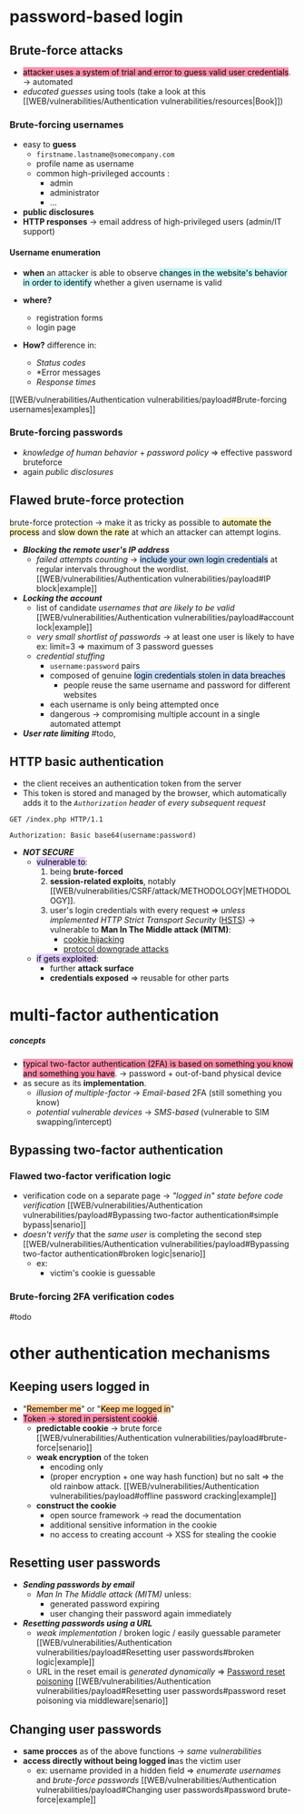 # password-based login

## Brute-force attacks

- <mark style="background: #FF5582A6;">attacker uses a system of trial and error to guess valid user credentials</mark>. -> automated
- _educated guesses_ using tools (take a look at this [[WEB/vulnerabilities/Authentication vulnerabilities/resources|Book]])

### Brute-forcing usernames
- easy to **guess**
  - `firstname.lastname@somecompany.com`
  - profile name as username
  - common high-privileged accounts :
    - admin
    - administrator
    - ...
- **public disclosures**
- **HTTP responses** -> email address of high-privileged users (admin/IT support)
#### Username enumeration

- **when** an attacker is able to observe <mark style="background: #ABF7F7A6;">changes in the website's behavior in order to identify</mark> whether a given username is valid 

- **where?** 
  - registration forms
  - login page

- **How?** difference in:
  - *Status codes*
  - *Error messages
  - *Response times*

[[WEB/vulnerabilities/Authentication vulnerabilities/payload#Brute-forcing usernames|examples]]
### Brute-forcing passwords
- *knowledge of human behavior* + *password policy* => effective password bruteforce 
- again *public disclosures*
## Flawed brute-force protection

brute-force protection -> make it as tricky as possible to <mark style="background: #FFF3A3A6;">automate the process</mark> and <mark style="background: #FFF3A3A6;">slow down the rate</mark> at which an attacker can attempt logins.
- ***Blocking the remote user's IP address***
  - _failed attempts counting_ -> <mark style="background: #ADCCFFA6;">include your own login credentials</mark> at regular intervals throughout the wordlist. [[WEB/vulnerabilities/Authentication vulnerabilities/payload#IP block|example]] 
- ***Locking the account***
  - list of candidate *usernames that are likely to be valid* [[WEB/vulnerabilities/Authentication vulnerabilities/payload#account lock|example]]
  - *very small shortlist of passwords* -> at least one user is likely to have
    ex: limit=3 => maximum of 3 password guesses
  - *credential stuffing* 
    - `username:password` pairs
    - composed of genuine <mark style="background: #ADCCFFA6;">login credentials stolen in data breaches</mark>
       - people reuse the same username and password for different websites
    - each username is only being attempted once
    - dangerous -> compromising multiple account in a single automated attempt
- ***User rate limiting*** #todo,  
## HTTP basic authentication

- the client receives an authentication token from the server
- This token is stored and managed by the browser, which automatically adds it to the *`Authorization` header* of *every subsequent request*
```http header
GET /index.php HTTP/1.1

Authorization: Basic base64(username:password)
```

- ***NOT SECURE***
  - <mark style="background: #D2B3FFA6;">vulnerable to</mark>: 
    1) being **brute-forced**
    2) **session-related exploits**, notably [[WEB/vulnerabilities/CSRF/attack/METHODOLOGY|METHODOLOGY]].
    3) user's login credentials with every request => 
        _unless implemented_ *HTTP Strict Transport Security* ([HSTS](https://en.wikipedia.org/wiki/HTTP_Strict_Transport_Security)) -> vulnerable to **Man In The Middle attack (MITM)**:
        - [cookie hijacking](https://en.wikipedia.org/wiki/Session_hijacking)
        - [protocol downgrade attacks](https://en.wikipedia.org/wiki/Protocol_downgrade_attack)  
  - <mark style="background: #D2B3FFA6;">if gets exploited</mark>:
    - further **attack surface**
    - **credentials exposed** => reusable for other parts

# multi-factor authentication

##### concepts
- <mark style="background: #FF5582A6;">typical two-factor authentication (2FA) is based on something you know and something you have</mark>. -> password + out-of-band physical device
- as secure as its **implementation**.
  - *illusion of multiple-factor* -> _Email-based_ 2FA (still something you know)
  - *potential vulnerable devices* -> _SMS-based_ (vulnerable to SIM swapping/intercept)
## Bypassing two-factor authentication

### Flawed two-factor verification logic

- verification code on a separate page ->  *"logged in" state before code verification* [[WEB/vulnerabilities/Authentication vulnerabilities/payload#Bypassing two-factor authentication#simple bypass|senario]]
- *doesn't verify* that the *same user* is completing the second step [[WEB/vulnerabilities/Authentication vulnerabilities/payload#Bypassing two-factor authentication#broken logic|senario]]
  - ex: 
  	- victim's cookie is guessable 
### Brute-forcing 2FA verification codes
#todo
# other authentication mechanisms

## Keeping users logged in

- "<mark style="background: #FFB86CA6;">Remember me</mark>" or "<mark style="background: #FFB86CA6;">Keep me logged in</mark>"
- <mark style="background: #FF5582A6;">Token -> stored in persistent cookie</mark>.
  - **predictable cookie** -> brute force [[WEB/vulnerabilities/Authentication vulnerabilities/payload#brute-force|senario]]
  - **weak encryption** of the token
    - encoding only
    - (proper encryption + one way hash function) but no salt => the old rainbow attack. [[WEB/vulnerabilities/Authentication vulnerabilities/payload#offline password cracking|example]]
  - **construct the cookie**
    - open source framework -> read the documentation
    - additional sensitive information in the cookie
    - no access to creating account -> XSS for stealing the cookie
## Resetting user passwords

- ***Sending passwords by email*** 
  - _Man In The Middle attack (MITM)_ unless:
    - generated password expiring
    - user changing their password again immediately
- ***Resetting passwords using a URL***
  - *weak implementation* / broken logic / easily guessable parameter [[WEB/vulnerabilities/Authentication vulnerabilities/payload#Resetting user passwords#broken logic|example]] 
  - URL in the reset email is *generated dynamically* => [Password reset poisoning](https://portswigger.net/web-security/host-header/exploiting/password-reset-poisoning) [[WEB/vulnerabilities/Authentication vulnerabilities/payload#Resetting user passwords#password reset poisoning via middleware|senario]]
## Changing user passwords

- **same procces** as of the above functions -> *same vulnerabilities*
- **access directly without being logged in**as the victim user 
  - ex: username provided in a hidden field => *enumerate usernames* and *brute-force passwords* [[WEB/vulnerabilities/Authentication vulnerabilities/payload#Changing user passwords#password brute-force|example]]
